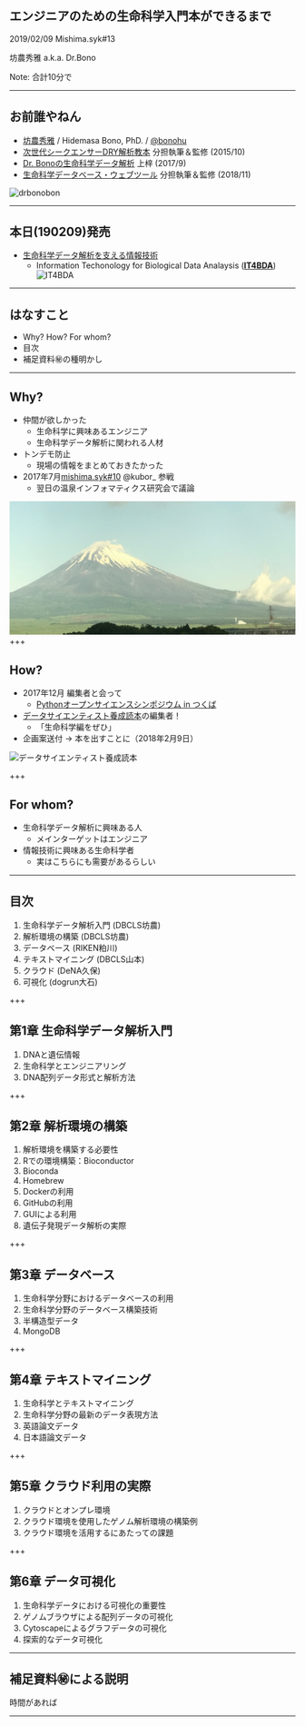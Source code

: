 ## エンジニアのための生命科学入門本ができるまで

2019/02/09 Mishima.syk#13

坊農秀雅 a.k.a. Dr.Bono

Note:
合計10分で

---

## お前誰やねん

- [坊農秀雅](http://bonohu.jp/) / Hidemasa Bono, PhD. /  [@bonohu](https://twitter.com/bonohu)
- [次世代シークエンサーDRY解析教本](https://gakken-mesh.jp/book/detail/9784780909203.html) 分担執筆＆監修 (2015/10)
- [Dr. Bonoの生命科学データ解析](http://bonohu.jp/blog/category/drbonobon.html) 上梓 (2017/9)
- [生命科学データベース・ウェブツール](http://bonohu.jp/blog/category/togotv18.html) 分担執筆＆監修 (2018/11)

![drbonobon](https://images-na.ssl-images-amazon.com/images/I/51gwooGvqYL.jpg)

---
## 本日(190209)発売
- [生命科学データ解析を支える情報技術](http://bonohu.jp/blog/category/it4bda.html)
  - Information Techonology for Biological Data Analaysis ([**IT4BDA**](https://twitter.com/hashtag/IT4BDA))
![IT4BDA](http://bonohu.jp/blog/images/IT4BDA.jpg)

---

## はなすこと

- Why? How? For whom?
- 目次
- 補足資料㊙の種明かし

---

## Why?

- 仲間が欲しかった
  - 生命科学に興味あるエンジニア
  - 生命科学データ解析に関われる人材
- トンデモ防止
  - 現場の情報をまとめておきたかった
- 2017年7月[mishima.syk#10](https://bonohu.wordpress.com/2017/07/09/mishima-syk-10/) @kubor_ 参戦
  - 翌日の温泉インフォマティクス研究会で議論

![御殿場時之栖からの富士山](https://github.com/bonohu/slides/blob/master/images/mtfuji_tokinosumika.jpg?raw=true)
+++

## How?

- 2017年12月 編集者と会って
  - [Pythonオープンサイエンスシンポジウム in つくば](https://startpython.connpass.com/event/70649/)　
- [データサイエンティスト養成読本](https://amzn.to/2D4sPom)の編集者！
  - 「生命科学編をぜひ」
- 企画案送付 → 本を出すことに（2018年2月9日）
 
![データサイエンティスト養成読本](http://image.gihyo.co.jp/assets/images/cover/2016/9784774183602.jpg)

+++

## For whom?

- 生命科学データ解析に興味ある人
  - メインターゲットはエンジニア
- 情報技術に興味ある生命科学者
  - 実はこちらにも需要があるらしい

---

## 目次

1. 生命科学データ解析入門 (DBCLS坊農)
2. 解析環境の構築 (DBCLS坊農)
3. データベース (RIKEN粕川)
4. テキストマイニング (DBCLS山本)
5. クラウド (DeNA久保)
6. 可視化 (dogrun大石)

+++

## 第1章 生命科学データ解析入門

1. DNAと遺伝情報
2. 生命科学とエンジニアリング
3. DNA配列データ形式と解析方法

+++

## 第2章 解析環境の構築

1. 解析環境を構築する必要性
2. Rでの環境構築：Bioconductor
3. Bioconda
4. Homebrew
5. Dockerの利用
6. GitHubの利用
7. GUIによる利用
8. 遺伝子発現データ解析の実際

+++

## 第3章 データベース

1. 生命科学分野におけるデータベースの利用
2. 生命科学分野のデータベース構築技術
3. 半構造型データ
4. MongoDB

+++

## 第4章 テキストマイニング

1. 生命科学とテキストマイニング
2. 生命科学分野の最新のデータ表現方法
3. 英語論文データ
4. 日本語論文データ

+++

## 第5章 クラウド利用の実際

1. クラウドとオンプレ環境
2. クラウド環境を使用したゲノム解析環境の構築例
3. クラウド環境を活用するにあたっての課題

+++ 

## 第6章 データ可視化

1. 生命科学データにおける可視化の重要性
2. ゲノムブラウザによる配列データの可視化
3. Cytoscapeによるグラフデータの可視化
4. 探索的なデータ可視化

---

## 補足資料㊙による説明

時間があれば

---
